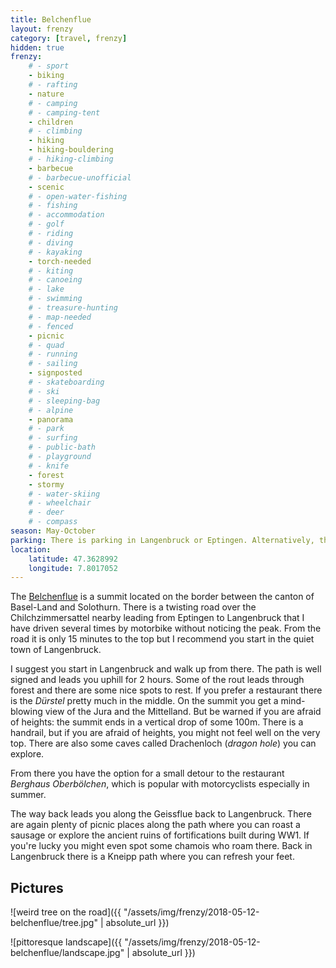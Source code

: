 ```yaml
---
title: Belchenflue
layout: frenzy
category: [travel, frenzy]
hidden: true
frenzy:
    # - sport
    - biking
    # - rafting
    - nature
    # - camping
    # - camping-tent
    - children
    # - climbing
    - hiking
    - hiking-bouldering
    # - hiking-climbing
    - barbecue
    # - barbecue-unofficial
    - scenic
    # - open-water-fishing
    # - fishing
    # - accommodation
    # - golf
    # - riding
    # - diving
    # - kayaking
    - torch-needed
    # - kiting
    # - canoeing
    # - lake
    # - swimming
    # - treasure-hunting
    # - map-needed
    # - fenced
    - picnic
    # - quad
    # - running
    # - sailing
    - signposted
    # - skateboarding
    # - ski
    # - sleeping-bag
    # - alpine
    - panorama
    # - park
    # - surfing
    # - public-bath
    # - playground
    # - knife
    - forest
    - stormy
    # - water-skiing
    # - wheelchair
    # - deer
    # - compass
season: May-October
parking: There is parking in Langenbruck or Eptingen. Alternatively, there is limited parking on the Chilchzimmersattel if you want to drive up there.
location:
    latitude: 47.3628992
    longitude: 7.8017052
---
```


The [Belchenflue](https://en.wikipedia.org/wiki/Belchenflue) is a summit located on the border between the canton of Basel-Land and Solothurn. There is a twisting road over the Chilchzimmersattel nearby leading from Eptingen to Langenbruck that I have driven several times by motorbike without noticing the peak. From the road it is only 15 minutes to the top but I recommend you start in the quiet town of Langenbruck.

I suggest you start in Langenbruck and walk up from there. The path is well signed and leads you uphill for 2 hours. Some of the rout leads through forest and there are some nice spots to rest. If you prefer a restaurant there is the _Dürstel_ pretty much in the middle. On the summit you get a mind-blowing view of the Jura and the Mittelland. But be warned if you are afraid of heights: the summit ends in a vertical drop of some 100m. There is a handrail, but if you are afraid of heights, you might not feel well on the very top. There are also some caves called Drachenloch (_dragon hole_) you can explore.

From there you have the option for a small detour to the restaurant _Berghaus Oberbölchen_, which is popular with motorcyclists especially in summer.

The way back leads you along the Geissflue back to Langenbruck. There are again plenty of picnic places along the path where you can roast a sausage or explore the ancient ruins of fortifications built during WW1. If you're lucky you might even spot some chamois who roam there. Back in Langenbruck there is a Kneipp path where you can refresh your feet.

## Pictures
![weird tree on the road]({{ "/assets/img/frenzy/2018-05-12-belchenflue/tree.jpg" |
 absolute_url }})

![pittoresque landscape]({{ "/assets/img/frenzy/2018-05-12-belchenflue/landscape.jpg" |
 absolute_url }})

